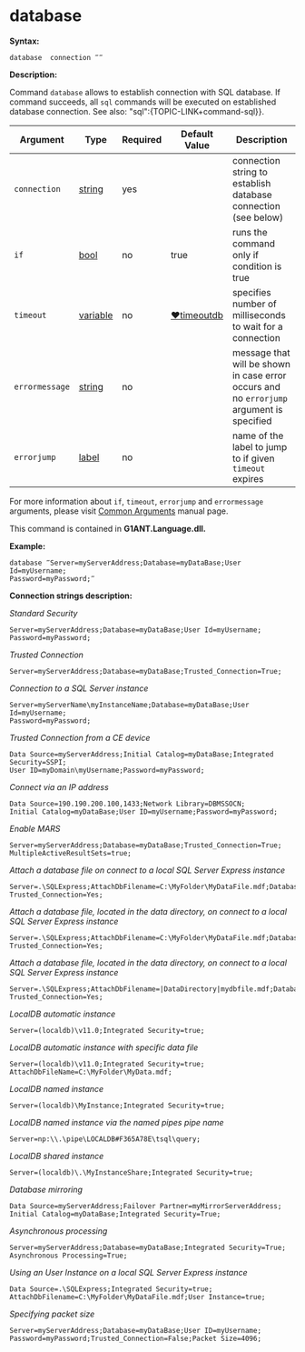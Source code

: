 # database

**Syntax:**

```G1ANT
database  connection ‴‴ 

```

**Description:**

Command `database` allows to establish connection with SQL database. If command succeeds, all `sql` commands will be executed on established database connection. See also: "sql":{TOPIC-LINK+command-sql}}.

| Argument | Type | Required | Default Value | Description |
| -------- | ---- | -------- | ------------- | ----------- |
|`connection`| [string](https://github.com/G1ANT-Robot/G1ANT.Manual/blob/master/G1ANT-Language/Structures/bool.md) | yes |  | connection string to establish database connection (see below) |
|`if`| [bool](https://github.com/G1ANT-Robot/G1ANT.Manual/blob/master/G1ANT-Language/Structures/bool.md) | no | true | runs the command only if condition is true |
|`timeout`| [variable](https://github.com/G1ANT-Robot/G1ANT.Manual/blob/master/G1ANT-Language/Special-Characters/variable.md) | no | [♥timeoutdb](https://github.com/G1ANT-Robot/G1ANT.Manual/blob/master/G1ANT-Language/Variables/Special-Variables.md) | specifies number of milliseconds to wait for a connection|
|`errormessage`| [string](https://github.com/G1ANT-Robot/G1ANT.Manual/blob/master/G1ANT-Language/Structures/bool.md) | no | | message that will be shown in case error occurs and no `errorjump` argument is specified |
|`errorjump`| [label](https://github.com/G1ANT-Robot/G1ANT.Manual/blob/master/G1ANT-Language/Structures/bool.md) | no |  | name of the label to jump to if given `timeout` expires |

For more information about `if`, `timeout`, `errorjump` and `errormessage` arguments, please visit [Common Arguments](https://github.com/G1ANT-Robot/G1ANT.Manual/blob/master/G1ANT-Language/Common-Arguments.md)  manual page.

This command is contained in **G1ANT.Language.dll.**

**Example:**

```G1ANT
database ‴Server=myServerAddress;Database=myDataBase;User Id=myUsername;
Password=myPassword;‴

```

**Connection strings description:**

_Standard Security_

```G1ANT
Server=myServerAddress;Database=myDataBase;User Id=myUsername;
Password=myPassword;

```

_Trusted Connection_

```G1ANT
Server=myServerAddress;Database=myDataBase;Trusted_Connection=True;

```

_Connection to a SQL Server instance_

```G1ANT
Server=myServerName\myInstanceName;Database=myDataBase;User Id=myUsername;
Password=myPassword;

```

_Trusted Connection from a CE device_

```G1ANT
Data Source=myServerAddress;Initial Catalog=myDataBase;Integrated Security=SSPI;
User ID=myDomain\myUsername;Password=myPassword;

```

_Connect via an IP address_

```G1ANT
Data Source=190.190.200.100,1433;Network Library=DBMSSOCN;
Initial Catalog=myDataBase;User ID=myUsername;Password=myPassword;

```

_Enable MARS_

```G1ANT
Server=myServerAddress;Database=myDataBase;Trusted_Connection=True;
MultipleActiveResultSets=true;

```

_Attach a database file on connect to a local SQL Server Express instance_

```G1ANT
Server=.\SQLExpress;AttachDbFilename=C:\MyFolder\MyDataFile.mdf;Database=dbname;
Trusted_Connection=Yes;

```

_Attach a database file, located in the data directory, on connect to a local SQL Server Express instance_

```G1ANT
Server=.\SQLExpress;AttachDbFilename=C:\MyFolder\MyDataFile.mdf;Database=dbname;
Trusted_Connection=Yes;

```

_Attach a database file, located in the data directory, on connect to a local SQL Server Express instance_

```G1ANT
Server=.\SQLExpress;AttachDbFilename=|DataDirectory|mydbfile.mdf;Database=dbname;
Trusted_Connection=Yes;

```

_LocalDB automatic instance_

```G1ANT
Server=(localdb)\v11.0;Integrated Security=true;

```

_LocalDB automatic instance with specific data file_

```G1ANT
Server=(localdb)\v11.0;Integrated Security=true;
AttachDbFileName=C:\MyFolder\MyData.mdf;

```

_LocalDB named instance_

```G1ANT
Server=(localdb)\MyInstance;Integrated Security=true;

```

_LocalDB named instance via the named pipes pipe name_

```G1ANT
Server=np:\\.\pipe\LOCALDB#F365A78E\tsql\query;

```

_LocalDB shared instance_

```G1ANT
Server=(localdb)\.\MyInstanceShare;Integrated Security=true;

```

_Database mirroring_

```G1ANT
Data Source=myServerAddress;Failover Partner=myMirrorServerAddress;
Initial Catalog=myDataBase;Integrated Security=True;

```

_Asynchronous processing_

```G1ANT
Server=myServerAddress;Database=myDataBase;Integrated Security=True;
Asynchronous Processing=True;

```

_Using an User Instance on a local SQL Server Express instance_

```G1ANT
Data Source=.\SQLExpress;Integrated Security=true;
AttachDbFilename=C:\MyFolder\MyDataFile.mdf;User Instance=true;

```

_Specifying packet size_

```G1ANT
Server=myServerAddress;Database=myDataBase;User ID=myUsername;
Password=myPassword;Trusted_Connection=False;Packet Size=4096;

```